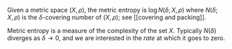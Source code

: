 Given a metric space $(X,\rho)$, the metric entropy is $\log N(\delta; X,\rho)$ where $N(\delta; X,\rho)$ is the $\delta$-covering number of $(X,\rho)$; see [[covering and packing]]. 

Metric entropy is a measure of the complexity of the set $X$. Typically $N(\delta)$ diverges as $\delta\to0$, and we are interested in the _rate_ at which it goes to zero. 


